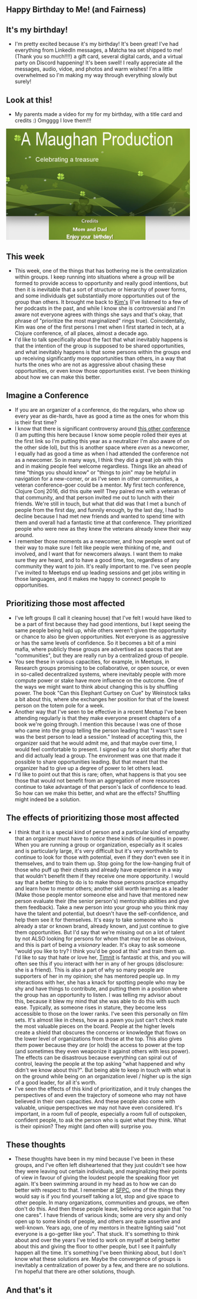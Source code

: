 ## Happy Birthday to Me! (and Fairness)

## It's my birthday!
- I'm pretty excited because it's my birthday! It's been great! I've had everything from LinkedIn messages, a Matcha tea set shipped to me! (Thank you so much!!!!)
  a gift card, several digital cards, and a virtual party on Discord happening! It's been swell! I really appreciate all the messages, audio, vidoe, and photos and
  warm wishes! I'm a little overwhelmed so I'm making my way through everything slowly but surely!
  
## Look at this!
- My parents made a video for my for my birthday, with a title card and credits :) Omgggg I love them!!!

<img src="/images/birthday21.png" width="500">

## This week
- This week, one of the things that has bothering me is the centralization within groups. I keep running into situations where a group will be formed to provide
  access to opportunity and really good intentions, but then it is inevitable that a sort of structure or hierarchy of power forms, and some individuals get 
  substantially more opportunities out of the group than others. It brought me back to [Kim's](https://hashtagcauseascene.com/podcast/) (I've listened to a few of her podcasts in the past, and while I know
  she is controversial and I'm aware not everyone agrees with things she says and that's okay, that phrase of "prioritize the most marginalized" rings true).
  Coincidentally, Kim was one of the first persons I met when I first started in tech, at a Clojure conference, of all places, almost a decade ago.
- I'd like to talk specifically about the fact that what inevitably happens is that the intention of the group is supposed to be shared opportunities, and what
  inevitably happens is that some persons within the groups end up receiving significantly more opportunities than others, in a way that hurts the ones who are 
  not as aggressive about chasing these opportunities, or even know those opportunities exist. I've been thinking about how we can make this better.
  
## Imagine a Conference
- If you are an organizer of a conference, do the regulars, who show up every year as die-hards, have as good a time as the ones for whom this is their first time?
- I know that there is significant controversy around [this other conference](https://kammitama5.github.io/Saturday-May-27th/) (I am putting this here because I know some people rolled their eyes at the first link
  so I'm putting this year as a neutralizer I'm also aware of on the other side lol), but this is another space where *even* as a newcomer, I equally had as 
  good a time as when I had attended the conference not as a newcomer. So in many ways, I think they did a great job with this and in making people feel welcome
  regardless. Things like an ahead of time "things you should know" or "things to join" may be helpful in navigation for a new-comer, or as I've seen in other
  communities, a veteran conference-goer could be a mentor. My first tech conference, Clojure Conj 2016, did this quite well! They paired me with a veteran of
  that community, and that person invited me out to lunch with their friends. We're still in touch, but what that did was that I met a bunch of people from the
  first day, and funnily enough, by the last day, I had to decline because I had met new friends and wanted to spend time with them and overall had a fantastic time
  at that conference. They prioritized people who were new as they knew the veterans already knew their way around.
- I remember those moments as a newcomer, and how people went out of their way to make sure I felt like people were thinking of me, and involved, and I want that
  for newcomers always. I want them to make sure they are heard, and to have a good time, too, regardless of any community they want to join. It's really important
  to me. I've seen people I've invited to Meetups end up leading sessions and get jobs writing in those languages, and it makes me happy to connect people to opportunities. 

## Prioritizing those most affected
- I've left groups (I call it cleaning house) that I've felt I would have liked to be a part of first because they had good intentions, but I kept seeing the 
  same people being held up, while others weren't given the opportunity or chance to also be given opportunities. Not everyone is as aggressive or has the same
  levels of confidence. So it becomes a bit of a mini mafia, where publicly these groups are advertised as spaces that are "communities", but they are really run
  by a centralized group of people.
- You see these in various capacities, for example, in Meetups, in Research groups promising to be collaborative, or open source, or even in so-called decentralized
  systems, where inevitably people with more compute power or stake have more influence on the outcome. One of the ways we might want to think about changing this
  is by shuffling power. The book "Can this Elephant Curtsey on Cue" by Weinstock talks a bit about this, where she exchanges her position for that of the lowest
  person on the totem pole for a week.
- Another way that I've seen to be effective in a recent Meetup I've been attending regularly is that they make everyone present chapters of a book we're going
  through. I mention this because I was one of those who came into the group telling the person leading that "I wasn't sure I was the best person to lead a session."
  Instead of accepting this, the organizer said that he would admit me, and that maybe over time, I would feel comfortable to present. I signed up for a slot 
  shortly after that and did actually lead a group. The environment was one that made it possible to share opportunities leading. But that meant that the organizer
  had to give up a degree of power to let others lead.
- I'd like to point out that this is rare; often, what happens is that you see those that would not benefit from an aggregation of more resources continue to
  take advantage of that person's lack of confidence to lead. So how can we make this better, and what are the effects? Shuffling might indeed be a solution.

## The effects of prioritizing those most affected
- I think that it is a special kind of person and a particular kind of empathy that an organizer must have to *notice* these kinds of inequities in power. 
  When you are running a group or organization, especially as it scales and is particularly large, it's very difficult but it's very worthwhile to continue
  to look for those with potential, even if they don't even see it in themselves, and to train them up. Stop going for the low-hanging fruit of those who
  puff up their chests and already have experience in a way that wouldn't benefit them if they receive one more opportunity. I would say that a better thing to do is to make those persons practice empathy and learn how to mentor others; another skill worth learning as a leader (Make those people mentor someone else and have that mentored new person evaluate their (the senior person's) mentorship abilities and give them feedback). Take a new person into your group
  who you think may have the talent and potential, but doesn't have the self-confidence, and help them see it for themselves. It's easy to take someone who
  is already a star or known brand, already known, and just continue to give them opportunities. But I'd say that we're missing out on a lot of talent by not ALSO looking for persons
  for whom that may not be as obvious, and this is part of being a *visionary* leader. It's okay to ask someone "would you like to try? I think you'd be good at this" and train them up. I'd like to say that hate or love her, [Timnit](https://en.wikipedia.org/wiki/Timnit_Gebru) is fantastic at this, and you will often see this if you interact with her in any of her groups (disclosure: she is a friend). This is also a part of why so many people are supporters of her in my opinion; she has mentored people up. In my interactions with her, she has a knack for spotting people who may be shy and have things to contribute, and putting them in a position where the group has an opportunity to listen. I was telling my advisor about this, because it blew my mind that she was able to do this with such ease.
Typically, as someone rises in stature, they become less accessible to those on the lower ranks. I've seen this personally on film sets. It's almost like in chess,
how as a pawn you just can't check mate the most valuable pieces on the board. People at the higher levels create a shield that obscures the concerns or knowledge 
that flows on the lower level of organizations from those at the top. This also gives *them* power because they *are* (or hold) the access to power at the top (and sometimes they even weaponize it against others with less power). The effects can be disastrous because everything can spiral out of control, leaving the people
at the top asking "what happened and why didn't we know about this?".
But being able to keep in touch with what is on the ground while being on an organization level / higher up is the sign of a good leader, for all it's worth.
- I've seen the effects of this kind of prioritization, and it truly changes the perspectives of and even the trajectory of someone who may not have believed in their
  own capacities. And these people also come with valuable, unique perspectives we may not have even considered. It's important, in a room full of people,
  especially a room full of outspoken, confident people, to ask the person who is quiet what they think. What is their opinion? They might (and often will) surprise you.
  
## These thoughts
- These thoughts have been in my mind because I've been in these groups, and I've often left disheartened that they just couldn't see how they were leaving out
  certain individuals, and marginalizing their points of view in favour of giving the loudest people the speaking floor yet again. It's been swimming around
  in my head as to how we can do better with respect to that. I remember at [SFPC](https://sfpc.io/), one of the things they would say is if you find yourself
  talking a lot, stop and give space to other people. In many organizations, communities and groups, we often don't do this. And then these people leave, believing
  once again that "no one cares". I have friends of various kinds; some are very shy and only open up to some kinds of people, and others are quite assertive and well-known. Years ago, one of my mentors in theatre lighting said "not everyone is a go-getter like you". That stuck. It's something to think about and over the years I've tried to work on myself at being better about this and giving the floor to other people, but I see it painfully happen all the time. 
  It's something I've been thinking about, but I don't know what these solutions are. Maybe the convergence of groups is inevitably a centralization of power
  by a few, and there are no solutions. I'm hopeful that there are other solutions, though.
  
## And that's it
 
  
  
  
  
